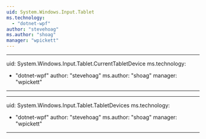 ```yaml
---
uid: System.Windows.Input.Tablet
ms.technology: 
  - "dotnet-wpf"
author: "stevehoag"
ms.author: "shoag"
manager: "wpickett"
---
```


---
uid: System.Windows.Input.Tablet.CurrentTabletDevice
ms.technology: 
  - "dotnet-wpf"
author: "stevehoag"
ms.author: "shoag"
manager: "wpickett"
---

---
uid: System.Windows.Input.Tablet.TabletDevices
ms.technology: 
  - "dotnet-wpf"
author: "stevehoag"
ms.author: "shoag"
manager: "wpickett"
---
